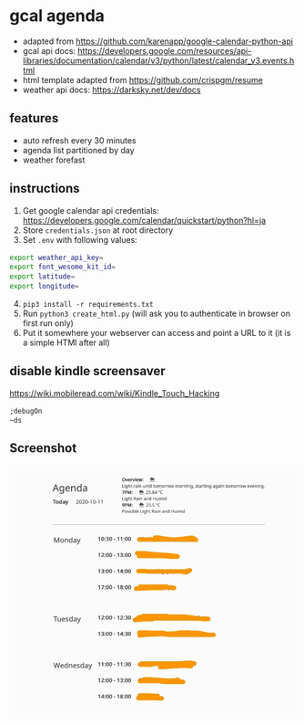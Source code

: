 # gcal agenda

- adapted from https://github.com/karenapp/google-calendar-python-api
- gcal api docs: https://developers.google.com/resources/api-libraries/documentation/calendar/v3/python/latest/calendar_v3.events.html
- html template adapted from https://github.com/crispgm/resume
- weather api docs: https://darksky.net/dev/docs

## features
- auto refresh every 30 minutes
- agenda list partitioned by day
- weather forefast

## instructions
1. Get google calendar api credentials: https://developers.google.com/calendar/quickstart/python?hl=ja
2. Store `credentials.json` at root directory
3. Set `.env` with following values:

```bash
export weather_api_key=
export font_wesome_kit_id=
export latitude=
export longitude=
```
4. `pip3 install -r requirements.txt`
5. Run `python3 create_html.py` (will ask you to authenticate in browser on first run only)
6. Put it somewhere your webserver can access and point a URL to it (it is a simple HTMl after all)

## disable kindle screensaver
https://wiki.mobileread.com/wiki/Kindle_Touch_Hacking

```
;debugOn
~ds
```

## Screenshot
![picture 1](images/5e6d94fedf0a513df2f240c2d5beaad60e91c0ef60b6cb154007b01513805437.png)  
